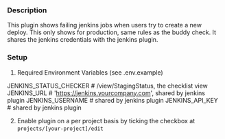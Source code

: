 ### Description

This plugin shows failing jenkins jobs when users try to create a new deploy. This only shows for production, same rules as the buddy check. It shares the jenkins credentials with the jenkins plugin.

### Setup

1. Required Environment Variables (see .env.example)

JENKINS_STATUS_CHECKER # /view/StagingStatus, the checklist view
JENKINS_URL            # 'https://jenkins.yourcompany.com', shared by jenkins plugin
JENKINS_USERNAME       # shared by jenkins plugin
JENKINS_API_KEY        # shared by jenkins plugin

2. Enable plugin on a per project basis by ticking the checkbox at `projects/[your-project]/edit`
